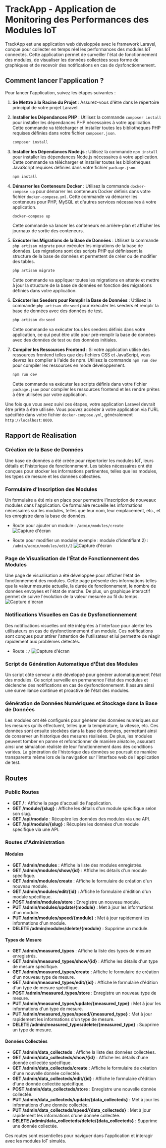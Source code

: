 # TrackApp - Application de Monitoring des Performances des Modules IoT

TrackApp est une application web développée avec le framework Laravel, conçue pour collecter en temps réel les performances des modules IoT connectés. Cette application permet de surveiller l'état de fonctionnement des modules, de visualiser les données collectées sous forme de graphiques et de recevoir des notifications en cas de dysfonctionnement.

## Comment lancer l'application ?

Pour lancer l'application, suivez les étapes suivantes :

1. **Se Mettre à la Racine du Projet** : Assurez-vous d'être dans le répertoire principal de votre projet Laravel.

2. **Installer les Dépendances PHP** : Utilisez la commande `composer install` pour installer les dépendances PHP nécessaires à votre application. Cette commande va télécharger et installer toutes les bibliothèques PHP requises définies dans votre fichier `composer.json`.

   ```bash
   composer install
   ```

3. **Installer les Dépendances Node.js** : Utilisez la commande `npm install` pour installer les dépendances Node.js nécessaires à votre application. Cette commande va télécharger et installer toutes les bibliothèques JavaScript requises définies dans votre fichier `package.json`.

   ```bash
   npm install
   ```

4. **Démarrer les Conteneurs Docker** : Utilisez la commande `docker-compose up` pour démarrer les conteneurs Docker définis dans votre fichier `docker-compose.yml`. Cette commande va démarrer les conteneurs pour PHP, MySQL et d'autres services nécessaires à votre application.

   ```bash
   docker-compose up
   ```

   Cette commande va lancer les conteneurs en arrière-plan et afficher les journaux de sortie des conteneurs.

5. **Exécuter les Migrations de la Base de Données** : Utilisez la commande `php artisan migrate` pour exécuter les migrations de la base de données. Les migrations sont des scripts PHP qui définissent la structure de la base de données et permettent de créer ou de modifier des tables.

   ```bash
   php artisan migrate
   ```

   Cette commande va appliquer toutes les migrations en attente et mettre à jour la structure de la base de données en fonction des migrations définies dans votre application.

6. **Exécuter les Seeders pour Remplir la Base de Données** : Utilisez la commande `php artisan db:seed` pour exécuter les seeders et remplir la base de données avec des données de test.

   ```bash
   php artisan db:seed
   ```

   Cette commande va exécuter tous les seeders définis dans votre application, ce qui peut être utile pour pré-remplir la base de données avec des données de test ou des données initiales.

7. **Compiler les Ressources Frontend** : Si votre application utilise des ressources frontend telles que des fichiers CSS et JavaScript, vous devrez les compiler à l'aide de npm. Utilisez la commande `npm run dev` pour compiler les ressources en mode développement.

   ```bash
   npm run dev
   ```

   Cette commande va exécuter les scripts définis dans votre fichier `package.json` pour compiler les ressources frontend et les rendre prêtes à être utilisées par votre application.

Une fois que vous avez suivi ces étapes, votre application Laravel devrait être prête à être utilisée. Vous pouvez accéder à votre application via l'URL spécifiée dans votre fichier `docker-compose.yml`, généralement `http://localhost:8000`.

## Rapport de Réalisation

### Création de la Base de Données
Une base de données a été créée pour répertorier les modules IoT, leurs détails et l'historique de fonctionnement. Les tables nécessaires ont été conçues pour stocker les informations pertinentes, telles que les modules, les types de mesure et les données collectées.

### Formulaire d'Inscription des Modules

Un formulaire a été mis en place pour permettre l'inscription de nouveaux modules dans l'application. Ce formulaire recueille les informations nécessaires sur les modules, telles que leur nom, leur emplacement, etc., et les enregistre dans la base de données.

- Route pour ajouter un module : `/admin/modules/create`
![Capture d'écran](screenshots/3-formulaire_d_ajout_d_un_module.png)

- Route pour modifier un module( exemple : module d'identifiant 2) : `/admin/admin/modules/edit/2`
![Capture d'écran](screenshots/4-formulaire_de_modification_d_un_module.png)

### Page de Visualisation de l'État de Fonctionnement des Modules

Une page de visualisation a été développée pour afficher l'état de fonctionnement des modules. Cette page présente des informations telles que la valeur mesurée actuelle, la durée de fonctionnement, le nombre de données envoyées et l'état de marche. De plus, un graphique interactif permet de suivre l'évolution de la valeur mesurée au fil du temps.
![Capture d'écran](screenshots/0-page_de_visualisation_des_données.png)



### Notifications Visuelles en Cas de Dysfonctionnement

Des notifications visuelles ont été intégrées à l'interface pour alerter les utilisateurs en cas de dysfonctionnement d'un module. Ces notifications sont conçues pour attirer l'attention de l'utilisateur et lui permettre de réagir rapidement aux problèmes détectés.

- Route  : `/`
![Capture d'écran](screenshots/6-notification_en_temps_réel.png)

### Script de Génération Automatique d'État des Modules

Un script côté serveur a été développé pour générer automatiquement l'état des modules. Ce script surveille en permanence l'état des modules et déclenche des notifications en cas de dysfonctionnement. Il assure ainsi une surveillance continue et proactive de l'état des modules.

### Génération de Données Numériques et Stockage dans la Base de Données

Les modules ont été configurés pour générer des données numériques sur les mesures qu'ils effectuent, telles que la température, la vitesse, etc. Ces données sont ensuite stockées dans la base de données, permettant ainsi de conserver un historique des mesures réalisées. De plus, les modules peuvent tomber en panne et refonctionner de manière aléatoire, assurant ainsi une simulation réaliste de leur fonctionnement dans des conditions variées. La génération de l'historique des données se poursuit de manière transparente même lors de la navigation sur l'interface web de l'application de test.


## Routes

### Public Routes

- **GET /** : Affiche la page d'accueil de l'application.
- **GET /module/{slug}** : Affiche les détails d'un module spécifique selon son slug.
- **GET /api/module** : Récupère les données des modules via une API.
- **GET /api/module/{slug}** : Récupère les données d'un module spécifique via une API.

### Routes d'Administration

#### Modules

- **GET /admin/modules** : Affiche la liste des modules enregistrés.
- **GET /admin/modules/show/{id}** : Affiche les détails d'un module spécifique.
- **GET /admin/modules/create** : Affiche le formulaire de création d'un nouveau module.
- **GET /admin/modules/edit/{id}** : Affiche le formulaire d'édition d'un module spécifique.
- **POST /admin/modules/store** : Enregistre un nouveau module.
- **PUT /admin/modules/update/{module}** : Met à jour les informations d'un module.
- **PUT /admin/modules/speed/{module}** : Met à jour rapidement les informations d'un module.
- **DELETE /admin/modules/delete/{module}** : Supprime un module.

#### Types de Mesure

- **GET /admin/measured_types** : Affiche la liste des types de mesure enregistrés.
- **GET /admin/measured_types/show/{id}** : Affiche les détails d'un type de mesure spécifique.
- **GET /admin/measured_types/create** : Affiche le formulaire de création d'un nouveau type de mesure.
- **GET /admin/measured_types/edit/{id}** : Affiche le formulaire d'édition d'un type de mesure spécifique.
- **POST /admin/measured_types/store** : Enregistre un nouveau type de mesure.
- **PUT /admin/measured_types/update/{measured_type}** : Met à jour les informations d'un type de mesure.
- **PUT /admin/measured_types/speed/{measured_type}** : Met à jour rapidement les informations d'un type de mesure.
- **DELETE /admin/measured_types/delete/{measured_type}** : Supprime un type de mesure.

#### Données Collectées

- **GET /admin/data_collecteds** : Affiche la liste des données collectées.
- **GET /admin/data_collecteds/show/{id}** : Affiche les détails d'une donnée collectée spécifique.
- **GET /admin/data_collecteds/create** : Affiche le formulaire de création d'une nouvelle donnée collectée.
- **GET /admin/data_collecteds/edit/{id}** : Affiche le formulaire d'édition d'une donnée collectée spécifique.
- **POST /admin/data_collecteds/store** : Enregistre une nouvelle donnée collectée.
- **PUT /admin/data_collecteds/update/{data_collecteds}** : Met à jour les informations d'une donnée collectée.
- **PUT /admin/data_collecteds/speed/{data_collecteds}** : Met à jour rapidement les informations d'une donnée collectée.
- **DELETE /admin/data_collecteds/delete/{data_collecteds}** : Supprime une donnée collectée.

Ces routes sont essentielles pour naviguer dans l'application et interagir avec les modules IoT simulés.
